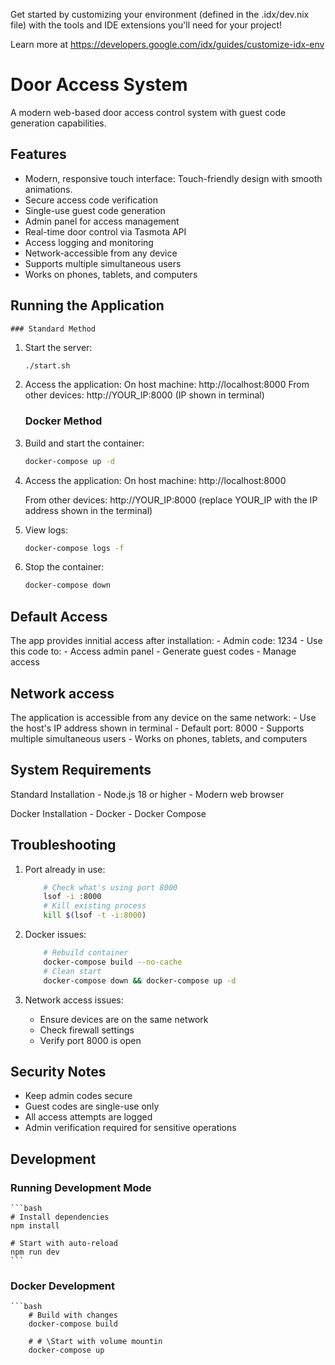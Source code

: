 Get started by customizing your environment (defined in the .idx/dev.nix file) with the tools and IDE extensions you'll need for your project!

Learn more at https://developers.google.com/idx/guides/customize-idx-env

# Door Access System

A modern web-based door access control system with guest code generation capabilities.

## Features

- Modern, responsive touch interface: Touch-friendly design with smooth animations.
- Secure access code verification
- Single-use guest code generation
- Admin panel for access management
- Real-time door control via Tasmota API
- Access logging and monitoring
- Network-accessible from any device
- Supports multiple simultaneous users
- Works on phones, tablets, and computers

## Running the Application

    ### Standard Method


1. Start the server:

    ```bash
    ./start.sh


2. Access the application:
    On host machine: http://localhost:8000
    From other devices: http://YOUR_IP:8000 (IP shown in terminal)

    ### Docker Method

1. Build and start the container:
    ```bash
    docker-compose up -d


2. Access the application:
    On host machine: http://localhost:8000

    From other devices: http://YOUR_IP:8000 (replace YOUR_IP with the IP address shown in the terminal)


3. View logs:

    ```bash
    docker-compose logs -f

4. Stop the container:
    ```bash
    docker-compose down


## Default Access

The app provides innitial access after installation: 
    - Admin code: 1234
    - Use this code to:
        - Access admin panel
        - Generate guest codes
        - Manage access


## Network access

The application is accessible from any device on the same network:
    - Use the host's IP address shown in terminal
    - Default port: 8000
    - Supports multiple simultaneous users
    - Works on phones, tablets, and computers

## System Requirements

Standard Installation
    - Node.js 18 or higher
    - Modern web browser

Docker Installation
    - Docker
    - Docker Compose

## Troubleshooting

1. Port already in use: 
    ```bash
        # Check what's using port 8000
        lsof -i :8000
        # Kill existing process
        kill $(lsof -t -i:8000)
    ```

2. Docker issues:
    ```bash
        # Rebuild container
        docker-compose build --no-cache
        # Clean start
        docker-compose down && docker-compose up -d
    ```


3. Network access issues:
    - Ensure devices are on the same network
    - Check firewall settings
    - Verify port 8000 is open

## Security Notes

- Keep admin codes secure
- Guest codes are single-use only
- All access attempts are logged
- Admin verification required for sensitive operations


## Development

### Running Development Mode
    ```bash
    # Install dependencies
    npm install
    
    # Start with auto-reload
    npm run dev
    ```


### Docker Development

    ```bash
        # Build with changes
        docker-compose build
    
        # # \Start with volume mountin
        docker-compose up 

